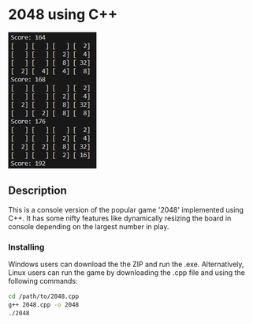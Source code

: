 # 2048 using C++

![Image of console](2048.png)

## Description

This is a console version of the popular game '2048' implemented using C++. It has some nifty features like dynamically resizing the board in console depending on the largest number in play.

### Installing

Windows users can download the the ZIP and run the .exe.
Alternatively, Linux users can run the game by downloading the .cpp file and using the following commands:

```bash
cd /path/to/2048.cpp
g++ 2048.cpp -o 2048
./2048
```


